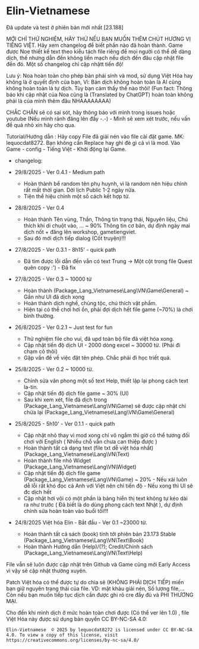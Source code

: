 # Elin-Vietnamese
Đã update và test ở phiên bản mới nhất [23.188]

MỚI CHỈ THỬ NGHIỆM, HÃY THỬ NẾU BẠN MUỐN THÊM CHÚT HƯƠNG VỊ TIẾNG VIỆT. Hãy xem changelog để biết phần nào đã hoàn thành.
Game được Noe thiết kế text theo kiểu tách file riêng để mọi người có thể dễ dàng dịch, thế nhưng dẫn đến không liền mạch nếu dịch đến đâu cập nhật file đến đó. Một số changelog chỉ cập nhậtt tiến độ!

Lưu ý: Noa hoàn toàn cho phép bản phái sinh và mod, sử dụng Việt Hóa hay không là ở quyết định của bạn, Vì: Bản dịch không hoàn toàn là AI cũng không hoàn toàn là tự dịch. Tùy bạn cảm thấy thế nào thôi!
(Fun fact: Thông báo khi cập nhật của Noa cũng là (Translated by ChatGPT) hoàn toàn không phải là của mình thêm đâu NHAAAAAAAA)

CHẮC CHẮN sẽ có sai sót, hãy thông báo với mình trong issues hoặc youtube (Nếu mình rảnh đăng lên đấy -.-) - Mình sẽ xem xét trước, nếu vấn đề quá nhỏ xin hãy cho qua.

Tutorial/Hướng dẫn :
Hãy copy File đã giải nén vào file cài đặt game. MK: lequocdat8272.
Bạn không cần Replace hay ghi đè gì cả vì là mod.
Vào Game - config - Tiếng Việt - Khởi động lại Game.

- changelog:
- 29/8/2025 - Ver 0.4.1 - Medium path
  + Hoàn thành bể random tên phụ huynh, vì là random nên hiệu chỉnh rất mất thời gian. Dời lịch Public 1-2 ngày nữa.
  + Tiện thể hiệu chỉnh một số cách kết hợp từ.
    
- 28/8/2025 - Ver 0.4
  + Hoàn thành Tên vùng, Thần, Thông tin trạng thái, Nguyên liệu, Chú thích khi di chuột vào, ... ~ 90% Thông tin cơ bản, dự định ngày mai dịch nốt + đăng lên workshop, gametiengviet.
  + Sau đó mới dịch tiếp dialog (Cốt truyện)!!!
    
- 27/8/2025 - Ver 0.3.1 - 8h15' - quick path
  + Đã tìm được lỗi dẫn đến vẫn có text Trung -> Một cột trong file Quest quên copy :') - Đã fix
    
- 27/8/2025 - Ver 0.3 ~ 10000 từ
  + Hoàn thành (Package\_Lang_Vietnamese\Lang\VN\Game\General) ~ Gần như UI đã dịch xong
  + Hoàn thành dịch nghề, chủng tộc, chú thích vật phẩm.
  + Hiện tại có thể chơi hơi ổn, phải đợi dịch hết file game (~70%) là chơi bình thường.

- 26/8/2025 - Ver 0.2.1 ~ Just test for fun
  + Thử nghiệm file cho vui, đã upd toàn bộ file đã việt hóa xong.
  + Cập nhật tiến độ dịch UI - 2000 dòng excel ~ 30000 từ. (Phải đi chạm cỏ thôi)
  + Gặp vấn đề về việc đặt tên phép. Chắc phải đi học triết quá.
  
- 25/8/2025 - Ver 0.2 ~ 10000 từ.
  + Chỉnh sửa văn phong một số text Help, thiết lập lại phong cách text la-tin.
  + Cập nhật tiến độ dịch file game ~ 30% (UI)
  + Sau khi xem xét, file đã dịch trong (Package\_Lang_Vietnamese\Lang\VN\Game) sẽ được cập nhật chỉ chừa lại (Package\_Lang_Vietnamese\Lang\VN\Game\General)
  
- 25/8/2025 - 5h10' - Ver 0.1.1 - quick path
  + Cập nhật nhỏ thay vì mod xong chỉ vô ngắm thì giờ có thể tương đối chơi với English ( Nhiều chỗ vẫn chưa can thiệp được )
  + Hoàn thành tất cả dạng text (file txt dễ việt hóa nhất) (Package\_Lang_Vietnamese\Lang\VN\Text)
  + Hoàn thành file nhỏ Widget (Package\_Lang_Vietnamese\Lang\VN\Widget)
  + Cập nhật tiến độ dịch file game (Package\_Lang_Vietnamese\Lang\VN\Game) ~ 20% - Nếu xài luôn dễ lỗi rất khó đọc cả Anh với Việt nên chỉ tiến độ - Nếu xong thì UI sẽ đc dịch hết
  + Cập nhật hơi vội có một phần là bảng hiển thị text không tự kéo dài ra như trước ( Đã biết là do dùng phong cách text Nhật ), dự định chỉnh sửa hoàn toàn vào buổi tối!!!
    
- 24/8/2025 Việt hóa Elin - Bắt đầu - Ver 0.1 ~23000 từ.
  + Hoàn thành tất cả sách (book) tính tới phiên bản 23.173 Stable (Package\_Lang_Vietnamese\Lang\VN\Text\Book)
  + Hoàn thành Hướng dẫn (Help)/(?); Credit/Chính sách (Package\_Lang_Vietnamese\Lang\VN\Text\Help)

File vẫn sẽ luôn được cập nhật trên Github và Game cũng mới Early Access vì vậy sẽ cập nhật thường xuyên.

Patch Việt hóa có thể được tự do chia sẻ (KHÔNG PHẢI DỊCH TIẾP) miến bạn giữ nguyên trạng thái của file. VD: mật khảu giải nén, Số lượng file,...
Còn nếu bạn muốn tiếp tục dịch cần được ghi rõ cre đầy đủ và PHI THƯƠNG MẠI.

Cho đến khi mình dịch ở mức hoàn toàn chơi được (Có thể ver lên 1.0) , file Việt Hóa này được sử dụng bản quyền CC BY-NC-SA 4.0:

    Elin-Vietnamese  © 2025 by lequocdat8272 is licensed under CC BY-NC-SA 4.0. To view a copy of this license, visit https://creativecommons.org/licenses/by-nc-sa/4.0/
